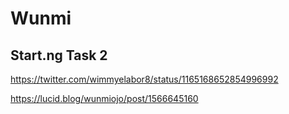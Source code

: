 # Wunmi

## Start.ng Task 2

https://twitter.com/wimmyelabor8/status/1165168652854996992

https://lucid.blog/wunmiojo/post/1566645160



